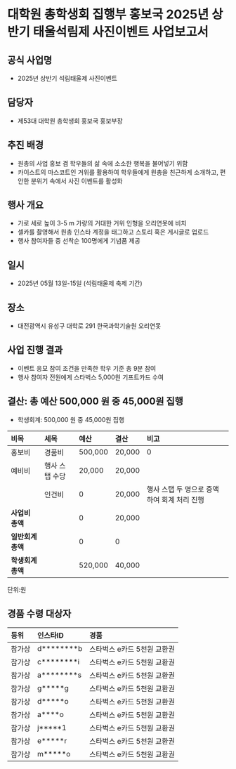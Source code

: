 대학원 총학생회 집행부 홍보국 2025년 상반기 태울석림제 사진이벤트 사업보고서
===
## 공식 사업명
- 2025년 상반기 석림태울제 사진이벤트
## 담당자
- 제53대 대학원 총학생회 홍보국 홍보부장
## 추진 배경
- 원총의 사업 홍보 겸 학우들의 삶 속에 소소한 행복을 불어넣기 위함
- 카이스트의 마스코트인 거위를 활용하여 학우들에게 원총을 친근하게 소개하고, 편안한 분위기 속에서 사진 이벤트를 활성화
## 행사 개요
- 가로 세로 높이 3-5 m 가량의 거대한 거위 인형을 오리연못에 비치
- 셀카를 촬영해서 원총 인스타 계정을 태그하고 스토리 혹은 게시글로 업로드
- 행사 참여자들 중 선착순 100명에게 기념품 제공
## 일시
- 2025년 05월 13일-15일 (석림태울제 축제 기간)
## 장소
- 대전광역시 유성구 대학로 291 한국과학기술원 오리연못
## 사업 진행 결과
- 이벤트 응모 참여 조건을 만족한 학우 기준 총 9분 참여
- 행사 참여자 전원에게 스타벅스 5,000원 기프트카드 수여
## 결산: 총 예산 500,000 원 중 45,000원 집행
- 학생회계: 500,000 원 중 45,000원 집행

| **비목**   | **세목**         | **예산**     | **결산** | **비고** |
|:--------|:--------------|:---------|:------|:------|
| 홍보비 | 경품비 | 500,000 | 20,000 |  0  |  |
| 예비비 | 행사 스탭 수당 | 20,000  | 20,000 |      |
|  | 인건비 | 0  | 20,000   | 행사 스탭 두 명으로 증액하여 회계 처리 진행  |
| **사업비 총액** |              | 0       | 20,000  |      |
| **일반회계 총액** |            | 0       | 0    |      |
| **학생회계 총액** |            | 520,000  | 40,000    |      |
단위:원
## 경품 수령 대상자
| **등위**   | **인스타ID**    | **경품**                     |
|:--------|:-------------|:--------------------------|
| 참가상 | d********b  | 스타벅스 e카드 5천원 교환권 |
| 참가상 | c********i  | 스타벅스 e카드 5천원 교환권 |
| 참가상 | a********s  | 스타벅스 e카드 5천원 교환권 |
| 참가상 | g*****g     | 스타벅스 e카드 5천원 교환권 |
| 참가상 | d*****o     | 스타벅스 e카드 5천원 교환권 |
| 참가상 | a****o      | 스타벅스 e카드 5천원 교환권 |
| 참가상 | j*****1     | 스타벅스 e카드 5천원 교환권 |
| 참가상 | e*****r     | 스타벅스 e카드 5천원 교환권 |
| 참가상 | m*****o     | 스타벅스 e카드 5천원 교환권 |

